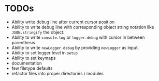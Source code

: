 # TODOs

- Ability write debug line after current cursor position
- Ability to write debug line with corresponding object string notation like `JSON.stringify` the object.
- Ability to write `console.log` or `logger.debug` with cursor in between parenthesis
- Ability to write `newLogger.debug` by providing `newLogger` as input.
- Ability to set logger level in `setup`
- Ability to set keymaps
- documentation
- few filetype defaults
- refactor files into proper directories / modules
